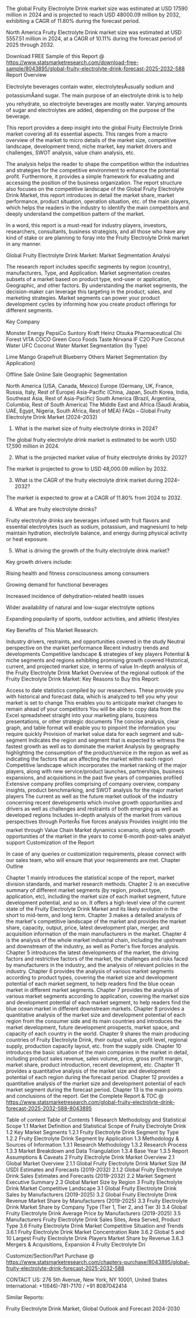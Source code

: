 The global Fruity Electrolyte Drink market size was estimated at USD 17590 million in 2024 and is projected to reach USD 48000.09 million by 2032, exhibiting a CAGR of 11.80% during the forecast period.

North America Fruity Electrolyte Drink market size was estimated at USD 5557.51 million in 2024, at a CAGR of 10.11% during the forecast period of 2025 through 2032.

Download FREE Sample of this Report @ https://www.statsmarketresearch.com/download-free-sample/8043895/global-fruity-electrolyte-drink-forecast-2025-2032-588
Report Overview

Electrolyte beverages contain water, electrolytesÂusually sodium and potassiumÂand sugar. The main purpose of an electrolyte drink is to help you rehydrate, so electrolyte beverages are mostly water. Varying amounts of sugar and electrolytes are added, depending on the purpose of the beverage.

This report provides a deep insight into the global Fruity Electrolyte Drink market covering all its essential aspects. This ranges from a macro overview of the market to micro details of the market size, competitive landscape, development trend, niche market, key market drivers and challenges, SWOT analysis, value chain analysis, etc.

The analysis helps the reader to shape the competition within the industries and strategies for the competitive environment to enhance the potential profit. Furthermore, it provides a simple framework for evaluating and accessing the position of the business organization. The report structure also focuses on the competitive landscape of the Global Fruity Electrolyte Drink Market, this report introduces in detail the market share, market performance, product situation, operation situation, etc. of the main players, which helps the readers in the industry to identify the main competitors and deeply understand the competition pattern of the market.

In a word, this report is a must-read for industry players, investors, researchers, consultants, business strategists, and all those who have any kind of stake or are planning to foray into the Fruity Electrolyte Drink market in any manner.

Global Fruity Electrolyte Drink Market: Market Segmentation Analysi

The research report includes specific segments by region (country), manufacturers, Type, and Application. Market segmentation creates subsets of a market based on product type, end-user or application, Geographic, and other factors. By understanding the market segments, the decision-maker can leverage this targeting in the product, sales, and marketing strategies. Market segments can power your product development cycles by informing how you create product offerings for different segments.

Key Company

Monster Energy
PepsiCo
Suntory
Kraft Heinz
Otsuka Pharmaceutical
Chi Forest
VITA COCO
Green Coco Foods
Taste Nirvana
IF
C2O Pure Coconut Water
UFC Coconut Water
Market Segmentation (by Type)

Lime
Mango
Grapefruit
Blueberry
Others
Market Segmentation (by Application)

Offline Sale
Online Sale
Geographic Segmentation

North America (USA, Canada, Mexico)
Europe (Germany, UK, France, Russia, Italy, Rest of Europe)
Asia-Pacific (China, Japan, South Korea, India, Southeast Asia, Rest of Asia-Pacific)
South America (Brazil, Argentina, Columbia, Rest of South America)
The Middle East and Africa (Saudi Arabia, UAE, Egypt, Nigeria, South Africa, Rest of MEA)
FAQs – Global Fruity Electrolyte Drink Market (2024–2032)

1. What is the market size of fruity electrolyte drinks in 2024?

The global fruity electrolyte drink market is estimated to be worth USD 17,590 million in 2024.

2. What is the projected market value of fruity electrolyte drinks by 2032?

The market is projected to grow to USD 48,000.09 million by 2032.

3. What is the CAGR of the fruity electrolyte drink market during 2024–2032?

The market is expected to grow at a CAGR of 11.80% from 2024 to 2032.

4. What are fruity electrolyte drinks?

Fruity electrolyte drinks are beverages infused with fruit flavors and essential electrolytes (such as sodium, potassium, and magnesium) to help maintain hydration, electrolyte balance, and energy during physical activity or heat exposure.

5. What is driving the growth of the fruity electrolyte drink market?

Key growth drivers include:

Rising health and fitness consciousness among consumers

Growing demand for functional beverages

Increased incidence of dehydration-related health issues

Wider availability of natural and low-sugar electrolyte options

Expanding popularity of sports, outdoor activities, and athletic lifestyles

Key Benefits of This Market Research:

Industry drivers, restraints, and opportunities covered in the study
Neutral perspective on the market performance
Recent industry trends and developments
Competitive landscape & strategies of key players
Potential & niche segments and regions exhibiting promising growth covered
Historical, current, and projected market size, in terms of value
In-depth analysis of the Fruity Electrolyte Drink Market
Overview of the regional outlook of the Fruity Electrolyte Drink Market:
Key Reasons to Buy this Report:

Access to date statistics compiled by our researchers. These provide you with historical and forecast data, which is analyzed to tell you why your market is set to change
This enables you to anticipate market changes to remain ahead of your competitors
You will be able to copy data from the Excel spreadsheet straight into your marketing plans, business presentations, or other strategic documents
The concise analysis, clear graph, and table format will enable you to pinpoint the information you require quickly
Provision of market value data for each segment and sub-segment
Indicates the region and segment that is expected to witness the fastest growth as well as to dominate the market
Analysis by geography highlighting the consumption of the product/service in the region as well as indicating the factors that are affecting the market within each region
Competitive landscape which incorporates the market ranking of the major players, along with new service/product launches, partnerships, business expansions, and acquisitions in the past five years of companies profiled
Extensive company profiles comprising of company overview, company insights, product benchmarking, and SWOT analysis for the major market players
The current as well as the future market outlook of the industry concerning recent developments which involve growth opportunities and drivers as well as challenges and restraints of both emerging as well as developed regions
Includes in-depth analysis of the market from various perspectives through PorterÂs five forces analysis
Provides insight into the market through Value Chain
Market dynamics scenario, along with growth opportunities of the market in the years to come
6-month post-sales analyst support
Customization of the Report

In case of any queries or customization requirements, please connect with our sales team, who will ensure that your requirements are met.
Chapter Outline

Chapter 1 mainly introduces the statistical scope of the report, market division standards, and market research methods.
Chapter 2 is an executive summary of different market segments (by region, product type, application, etc), including the market size of each market segment, future development potential, and so on. It offers a high-level view of the current state of the Fruity Electrolyte Drink Market and its likely evolution in the short to mid-term, and long term.
Chapter 3 makes a detailed analysis of the market's competitive landscape of the market and provides the market share, capacity, output, price, latest development plan, merger, and acquisition information of the main manufacturers in the market.
Chapter 4 is the analysis of the whole market industrial chain, including the upstream and downstream of the industry, as well as Porter's five forces analysis.
Chapter 5 introduces the latest developments of the market, the driving factors and restrictive factors of the market, the challenges and risks faced by manufacturers in the industry, and the analysis of relevant policies in the industry.
Chapter 6 provides the analysis of various market segments according to product types, covering the market size and development potential of each market segment, to help readers find the blue ocean market in different market segments.
Chapter 7 provides the analysis of various market segments according to application, covering the market size and development potential of each market segment, to help readers find the blue ocean market in different downstream markets.
Chapter 8 provides a quantitative analysis of the market size and development potential of each region from the consumer side and its main countries and introduces the market development, future development prospects, market space, and capacity of each country in the world.
Chapter 9 shares the main producing countries of Fruity Electrolyte Drink, their output value, profit level, regional supply, production capacity layout, etc. from the supply side.
Chapter 10 introduces the basic situation of the main companies in the market in detail, including product sales revenue, sales volume, price, gross profit margin, market share, product introduction, recent development, etc.
Chapter 11 provides a quantitative analysis of the market size and development potential of each region during the forecast period.
Chapter 12 provides a quantitative analysis of the market size and development potential of each market segment during the forecast period.
Chapter 13 is the main points and conclusions of the report.
Get the Complete Report & TOC @ https://www.statsmarketresearch.com/global-fruity-electrolyte-drink-forecast-2025-2032-588-8043895

Table of content
Table of Contents
1 Research Methodology and Statistical Scope
1.1 Market Definition and Statistical Scope of Fruity Electrolyte Drink
1.2 Key Market Segments
1.2.1 Fruity Electrolyte Drink Segment by Type
1.2.2 Fruity Electrolyte Drink Segment by Application
1.3 Methodology & Sources of Information
1.3.1 Research Methodology
1.3.2 Research Process
1.3.3 Market Breakdown and Data Triangulation
1.3.4 Base Year
1.3.5 Report Assumptions & Caveats
2 Fruity Electrolyte Drink Market Overview
2.1 Global Market Overview
2.1.1 Global Fruity Electrolyte Drink Market Size (M USD) Estimates and Forecasts (2019-2032)
2.1.2 Global Fruity Electrolyte Drink Sales Estimates and Forecasts (2019-2032)
2.2 Market Segment Executive Summary
2.3 Global Market Size by Region
3 Fruity Electrolyte Drink Market Competitive Landscape
3.1 Global Fruity Electrolyte Drink Sales by Manufacturers (2019-2025)
3.2 Global Fruity Electrolyte Drink Revenue Market Share by Manufacturers (2019-2025)
3.3 Fruity Electrolyte Drink Market Share by Company Type (Tier 1, Tier 2, and Tier 3)
3.4 Global Fruity Electrolyte Drink Average Price by Manufacturers (2019-2025)
3.5 Manufacturers Fruity Electrolyte Drink Sales Sites, Area Served, Product Type
3.6 Fruity Electrolyte Drink Market Competitive Situation and Trends
3.6.1 Fruity Electrolyte Drink Market Concentration Rate
3.6.2 Global 5 and 10 Largest Fruity Electrolyte Drink Players Market Share by Revenue
3.6.3 Mergers & Acquisitions, Expansion
4 Fruity Electrolyte Dri

Customize/Section/Part Purchase @ https://www.statsmarketresearch.com/chapters-purchase/8043895/global-fruity-electrolyte-drink-forecast-2025-2032-588

CONTACT US:
276 5th Avenue, New York, NY 10001, United States
International: +1(646)-781-7170 / +91 8087042414


Similar Reports:

Fruity Electrolyte Drink Market, Global Outlook and Forecast 2024-2030
